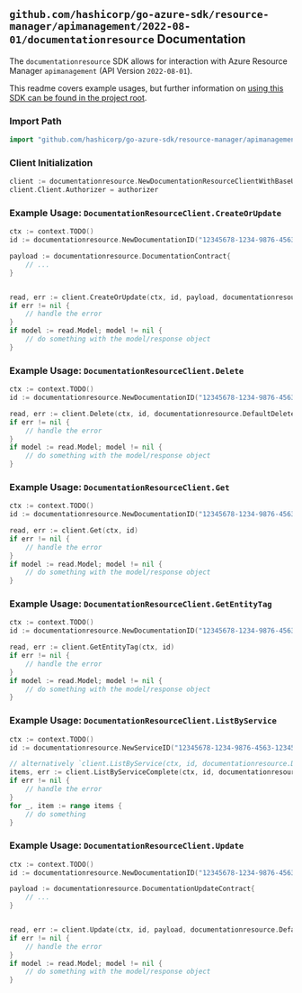 
## `github.com/hashicorp/go-azure-sdk/resource-manager/apimanagement/2022-08-01/documentationresource` Documentation

The `documentationresource` SDK allows for interaction with Azure Resource Manager `apimanagement` (API Version `2022-08-01`).

This readme covers example usages, but further information on [using this SDK can be found in the project root](https://github.com/hashicorp/go-azure-sdk/tree/main/docs).

### Import Path

```go
import "github.com/hashicorp/go-azure-sdk/resource-manager/apimanagement/2022-08-01/documentationresource"
```


### Client Initialization

```go
client := documentationresource.NewDocumentationResourceClientWithBaseURI("https://management.azure.com")
client.Client.Authorizer = authorizer
```


### Example Usage: `DocumentationResourceClient.CreateOrUpdate`

```go
ctx := context.TODO()
id := documentationresource.NewDocumentationID("12345678-1234-9876-4563-123456789012", "example-resource-group", "serviceName", "documentationId")

payload := documentationresource.DocumentationContract{
	// ...
}


read, err := client.CreateOrUpdate(ctx, id, payload, documentationresource.DefaultCreateOrUpdateOperationOptions())
if err != nil {
	// handle the error
}
if model := read.Model; model != nil {
	// do something with the model/response object
}
```


### Example Usage: `DocumentationResourceClient.Delete`

```go
ctx := context.TODO()
id := documentationresource.NewDocumentationID("12345678-1234-9876-4563-123456789012", "example-resource-group", "serviceName", "documentationId")

read, err := client.Delete(ctx, id, documentationresource.DefaultDeleteOperationOptions())
if err != nil {
	// handle the error
}
if model := read.Model; model != nil {
	// do something with the model/response object
}
```


### Example Usage: `DocumentationResourceClient.Get`

```go
ctx := context.TODO()
id := documentationresource.NewDocumentationID("12345678-1234-9876-4563-123456789012", "example-resource-group", "serviceName", "documentationId")

read, err := client.Get(ctx, id)
if err != nil {
	// handle the error
}
if model := read.Model; model != nil {
	// do something with the model/response object
}
```


### Example Usage: `DocumentationResourceClient.GetEntityTag`

```go
ctx := context.TODO()
id := documentationresource.NewDocumentationID("12345678-1234-9876-4563-123456789012", "example-resource-group", "serviceName", "documentationId")

read, err := client.GetEntityTag(ctx, id)
if err != nil {
	// handle the error
}
if model := read.Model; model != nil {
	// do something with the model/response object
}
```


### Example Usage: `DocumentationResourceClient.ListByService`

```go
ctx := context.TODO()
id := documentationresource.NewServiceID("12345678-1234-9876-4563-123456789012", "example-resource-group", "serviceName")

// alternatively `client.ListByService(ctx, id, documentationresource.DefaultListByServiceOperationOptions())` can be used to do batched pagination
items, err := client.ListByServiceComplete(ctx, id, documentationresource.DefaultListByServiceOperationOptions())
if err != nil {
	// handle the error
}
for _, item := range items {
	// do something
}
```


### Example Usage: `DocumentationResourceClient.Update`

```go
ctx := context.TODO()
id := documentationresource.NewDocumentationID("12345678-1234-9876-4563-123456789012", "example-resource-group", "serviceName", "documentationId")

payload := documentationresource.DocumentationUpdateContract{
	// ...
}


read, err := client.Update(ctx, id, payload, documentationresource.DefaultUpdateOperationOptions())
if err != nil {
	// handle the error
}
if model := read.Model; model != nil {
	// do something with the model/response object
}
```
